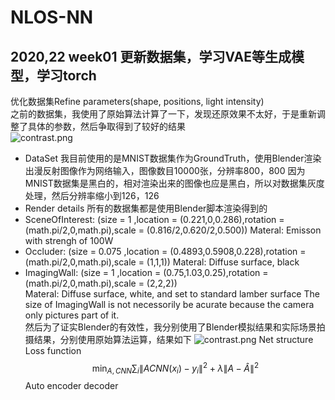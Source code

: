 # NLOS-NN
## 2020,22 week01 更新数据集，学习VAE等生成模型，学习torch
优化数据集Refine parameters(shape, positions, light intensity)  
之前的数据集，我使用了原始算法计算了一下，发现还原效果不太好，于是重新调整了具体的参数，然后争取得到了较好的结果  
![contrast.png](attachment:contrast.png)
+ DataSet 
我目前使用的是MNIST数据集作为GroundTruth，使用Blender渲染出漫反射图像作为网络输入，图像数目10000张，分辨率800，800
因为MNIST数据集是黑白的，相对渲染出来的图像也应是黑白，所以对数据集灰度处理，然后分辨率缩小到126，126
+ Render details
所有的数据集都是使用Blender脚本渲染得到的
+ SceneOfInterest: 
(size = 1 ,location = (0.221,0,0.286),rotation = (math.pi/2,0,math.pi),scale = (0.816/2,0.620/2,0.500))
Materal: Emisson with strengh of 100W
+ Occluder: 
(size = 0.075 ,location = (0.4893,0.5908,0.228),rotation = (math.pi/2,0,math.pi),scale = (1,1,1))
Materal: Diffuse surface, black
+ ImagingWall:
(size = 1 ,location = (0.75,1.03,0.25),rotation = (math.pi/2,0,math.pi),scale = (2,2,2))\
Materal: Diffuse surface, white, and set to standard lamber surface
The size of ImagingWall is not necessorily be acurate because the camera only pictures part of it.  
然后为了证实Blender的有效性，我分别使用了Blender模拟结果和实际场景拍摄结果，分别使用原始算法运算，结果如下
![contrast.png](attachment:contrast.png)
Net structure 
Loss function 
$$ \min_{A, CNN} \sum_i \| A CNN(x_i) - y_i \|^2 + \lambda \| A - \hat{A} \|^2$$
Auto encoder decoder 
